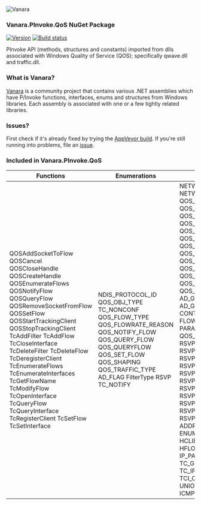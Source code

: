 ﻿![Vanara](https://raw.githubusercontent.com/dahall/Vanara/master/docs/icons/VanaraHeading.png)
### **Vanara.PInvoke.QoS NuGet Package**
[![Version](https://img.shields.io/nuget/v/Vanara.PInvoke.QoS?label=NuGet&style=flat-square)](https://github.com/dahall/Vanara/releases)
[![Build status](https://img.shields.io/appveyor/build/dahall/vanara?label=AppVeyor%20build&style=flat-square)](https://ci.appveyor.com/project/dahall/vanara)

PInvoke API (methods, structures and constants) imported from dlls associated with Windows Quality of Service (QOS); specifically qwave.dll and traffic.dll.

### **What is Vanara?**

[Vanara](https://github.com/dahall/Vanara) is a community project that contains various .NET assemblies which have P/Invoke functions, interfaces, enums and structures from Windows libraries. Each assembly is associated with one or a few tightly related libraries.

### **Issues?**

First check if it's already fixed by trying the [AppVeyor build](https://ci.appveyor.com/nuget/vanara-prerelease).
If you're still running into problems, file an [issue](https://github.com/dahall/Vanara/issues).

### **Included in Vanara.PInvoke.QoS**

Functions | Enumerations | Structures
--- | --- | ---
QOSAddSocketToFlow QOSCancel QOSCloseHandle QOSCreateHandle QOSEnumerateFlows QOSNotifyFlow QOSQueryFlow QOSRemoveSocketFromFlow QOSSetFlow QOSStartTrackingClient QOSStopTrackingClient TcAddFilter TcAddFlow TcCloseInterface TcDeleteFilter TcDeleteFlow TcDeregisterClient TcEnumerateFlows TcEnumerateInterfaces TcGetFlowName TcModifyFlow TcOpenInterface TcQueryFlow TcQueryInterface TcRegisterClient TcSetFlow TcSetInterface                         | NDIS_PROTOCOL_ID QOS_OBJ_TYPE TC_NONCONF QOS_FLOW_TYPE QOS_FLOWRATE_REASON QOS_NOTIFY_FLOW QOS_QUERY_FLOW QOS_QUERYFLOW QOS_SET_FLOW QOS_SHAPING QOS_TRAFFIC_TYPE AD_FLAG FilterType RSVP TC_NOTIFY                                     | NETWORK_ADDRESS NETWORK_ADDRESS_LIST QOS_DIFFSERV QOS_DIFFSERV_RULE QOS_DS_CLASS QOS_FRIENDLY_NAME QOS_TCP_TRAFFIC QOS_TRAFFIC_CLASS QOS_OBJECT_HDR QOS_SD_MODE QOS_SHAPING_RATE HQOS QOS_FLOW_FUNDAMENTALS QOS_FLOWRATE_OUTGOING QOS_PACKET_PRIORITY QOS_VERSION AD_GENERAL_PARAMS AD_GUARANTEED CONTROL_SERVICE FLOWDESCRIPTOR PARAM_BUFFER QOS_DESTADDR RSVP_ADSPEC RSVP_FILTERSPEC RSVP_FILTERSPEC_V4 RSVP_FILTERSPEC_V4_GPI RSVP_FILTERSPEC_V6 RSVP_FILTERSPEC_V6_FLOW RSVP_FILTERSPEC_V6_GPI RSVP_POLICY RSVP_POLICY_INFO RSVP_RESERVE_INFO RSVP_STATUS_INFO ADDRESS_LIST_DESCRIPTOR ENUMERATION_BUFFER HCLIENT HFILTER HFLOW HFLOWENUM HIFC IP_PATTERN IPX_PATTERN TC_GEN_FILTER TC_IFC_DESCRIPTOR TCI_CLIENT_FUNC_LIST UNION UNION IPX PORTS ICMP 
